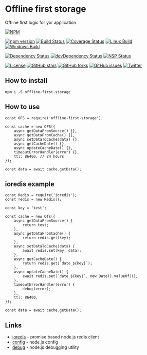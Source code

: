 # Offline first storage


Offline first logic for yor application

[![NPM](https://nodei.co/npm/offline-first-storage.png)](https://npmjs.org/package/offline-first-storage)

[![npm version](https://badge.fury.io/js/offline-first-storage.svg)](https://badge.fury.io/js/offline-first-storage)
[![Build Status](https://travis-ci.org/evheniy/offline-first-storage.svg?branch=master)](https://travis-ci.org/evheniy/offline-first-storage)
[![Coverage Status](https://coveralls.io/repos/github/evheniy/offline-first-storage/badge.svg?branch=master)](https://coveralls.io/github/evheniy/offline-first-storage?branch=master)
[![Linux Build](https://img.shields.io/travis/evheniy/offline-first-storage/master.svg?label=linux)](https://travis-ci.org/evheniy/)
[![Windows Build](https://img.shields.io/appveyor/ci/evheniy/offline-first-storage/master.svg?label=windows)](https://ci.appveyor.com/project/evheniy/offline-first-storage)

[![Dependency Status](https://david-dm.org/evheniy/offline-first-storage.svg)](https://david-dm.org/evheniy/offline-first-storage)
[![devDependency Status](https://david-dm.org/evheniy/offline-first-storage/dev-status.svg)](https://david-dm.org/evheniy/offline-first-storage#info=devDependencies)
[![NSP Status](https://img.shields.io/badge/NSP%20status-no%20vulnerabilities-green.svg)](https://travis-ci.org/evheniy/offline-first-storage)

[![License](https://img.shields.io/badge/license-MIT-blue.svg)](https://raw.githubusercontent.com/evheniy/offline-first-storage/master/LICENSE)
[![GitHub stars](https://img.shields.io/github/stars/evheniy/offline-first-storage.svg)](https://github.com/evheniy/offline-first-storage/stargazers)
[![GitHub forks](https://img.shields.io/github/forks/evheniy/offline-first-storage.svg)](https://github.com/evheniy/offline-first-storage/network)
[![GitHub issues](https://img.shields.io/github/issues/evheniy/offline-first-storage.svg)](https://github.com/evheniy/offline-first-storage/issues)
[![Twitter](https://img.shields.io/twitter/url/https/github.com/evheniy/offline-first-storage.svg?style=social)](https://twitter.com/intent/tweet?text=Wow:&url=%5Bobject%20Object%5D)


## How to install

    npm i -S offline-first-storage
    
## How to use

    const OFS = require('offline-first-storage');
    
    const cache = new OFS({
        async getDataFromSource() {},
        async getDataFromCache() {},
        async setDataToCache(data) {},
        async getCacheDate() {},
        async updateCacheDate() {},
        timeoutErrorHandler(error) {},
        ttl: 86400, // 24 hours
    });
    
    const data = await cache.getData();
    
## ioredis example
    
    const Redis = require('ioredis');
    const redis = new Redis();
    
    const key = 'test';

    const cache = new Ofs({
        async getDataFromSource() {
            return test;
        },
        async getDataFromCache() {
            return redis.get(key);
        },
        async setDataToCache(data) {
            await redis.set(key, data);
        },
        async getCacheDate() {
            return redis.get(`date_${key}`);
        },
        async updateCacheDate() {
            await redis.set(`date_${key}`, new Date().valueOf());
        },
        timeoutErrorHandler(error) {
            debug(error);
        },
        ttl: 86400,
    });
    
    const data = await cache.getData();

    
## Links

* [ioredis](https://github.com/luin/ioredis) - promise based node.js redis client
* [config](https://github.com/lorenwest/node-config) - node.js config
* [debug](https://github.com/visionmedia/debug) - node.js debugging utility
